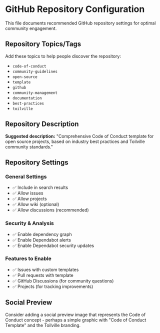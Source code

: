 # GitHub Repository Configuration

This file documents recommended GitHub repository settings for optimal community engagement.

## Repository Topics/Tags

Add these topics to help people discover the repository:

- `code-of-conduct`
- `community-guidelines`
- `open-source`
- `template`
- `github`
- `community-management`
- `documentation`
- `best-practices`
- `toilville`

## Repository Description

**Suggested description:**
"Comprehensive Code of Conduct template for open source projects, based on industry best practices and Toilville community standards."

## Repository Settings

### General Settings
- ✅ Include in search results
- ✅ Allow issues
- ✅ Allow projects
- ✅ Allow wiki (optional)
- ✅ Allow discussions (recommended)

### Security & Analysis
- ✅ Enable dependency graph
- ✅ Enable Dependabot alerts
- ✅ Enable Dependabot security updates

### Features to Enable
- ✅ Issues with custom templates
- ✅ Pull requests with template
- ✅ GitHub Discussions (for community questions)
- ✅ Projects (for tracking improvements)

## Social Preview

Consider adding a social preview image that represents the Code of Conduct concept - perhaps a simple graphic with "Code of Conduct Template" and the Toilville branding.
